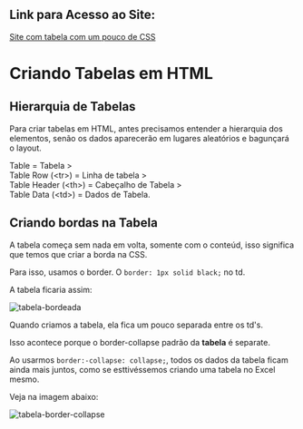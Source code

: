 ## Link para Acesso ao Site:

[Site com tabela com um pouco de CSS](https://andersonr-o.github.io/Html-Css/Criando-Tabelas/tabela01.html)

# Criando Tabelas em HTML

## Hierarquia de Tabelas

Para criar tabelas em HTML, antes precisamos entender a  hierarquia dos elementos, senão os dados aparecerão em lugares aleatórios e bagunçará o layout.

Table = Tabela ><br>
Table Row (&lt;tr&gt;) = Linha de tabela ><br>
Table Header (&lt;th&gt;) = Cabeçalho de Tabela ><br>
Table Data (&lt;td&gt;) = Dados de Tabela.

## Criando bordas na Tabela

A tabela começa sem nada em volta, somente com o conteúd, isso significa que temos que criar a borda na CSS.

Para isso, usamos o border. O ```border: 1px solid black;``` no td.

A tabela ficaria assim:

![tabela-bordeada](https://user-images.githubusercontent.com/97858145/176796267-c8bb7f2d-a7ef-4e45-87b2-ccaa789fcbf7.png)


Quando criamos a tabela, ela fica um pouco separada entre os td's.

Isso acontece porque o border-collapse padrão da **tabela** é separate.<br>

Ao usarmos ```border:-collapse: collapse;```, todos os dados da tabela ficam ainda mais juntos, como se esttivéssemos criando uma tabela no Excel mesmo.<br>

Veja na imagem abaixo:<br>

![tabela-border-collapse](https://user-images.githubusercontent.com/97858145/176796359-176ffbeb-c744-45ff-8e61-c7fac0e68632.png)
